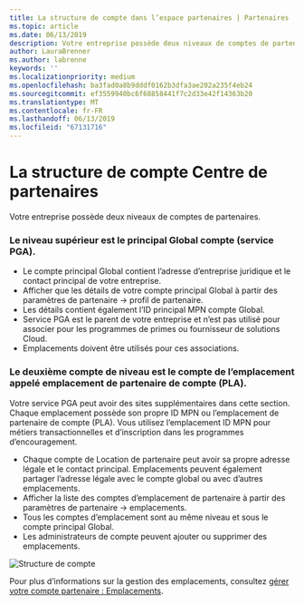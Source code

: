 ```yaml
---
title: La structure de compte dans l’espace partenaires | Partenaires
ms.topic: article
ms.date: 06/13/2019
description: Votre entreprise possède deux niveaux de comptes de partenaires.
author: LauraBrenner
ms.author: labrenne
keywords: ''
ms.localizationpriority: medium
ms.openlocfilehash: ba3fad0a8b9dddf0162b3dfa3ae202a235f4eb24
ms.sourcegitcommit: ef3559940bc6f68858441f7c2d33e42f14363b20
ms.translationtype: MT
ms.contentlocale: fr-FR
ms.lasthandoff: 06/13/2019
ms.locfileid: "67131716"
---
```

# <a name="the-account-structure-in-partner-center"></a>La structure de compte Centre de partenaires

Votre entreprise possède deux niveaux de comptes de partenaires. 

### <a name="the-top-level-is-the-primary-global-account-pga"></a>Le niveau supérieur est le principal Global compte (service PGA).

- Le compte principal Global contient l’adresse d’entreprise juridique et le contact principal de votre entreprise. 
- Afficher que les détails de votre compte principal Global à partir des paramètres de partenaire -> profil de partenaire.
- Les détails contient également l’ID principal MPN compte Global. 
- Service PGA est le parent de votre entreprise et n’est pas utilisé pour associer pour les programmes de primes ou fournisseur de solutions Cloud. 
- Emplacements doivent être utilisés pour ces associations.

### <a name="the-second-level-account-is-the-location-account-called-partner-location-account-pla"></a>Le deuxième compte de niveau est le compte de l’emplacement appelé emplacement de partenaire de compte (PLA).

Votre service PGA peut avoir des sites supplémentaires dans cette section. Chaque emplacement possède son propre ID MPN ou l’emplacement de partenaire de compte (PLA). Vous utilisez l’emplacement ID MPN pour métiers transactionnelles et d’inscription dans les programmes d’encouragement.

- Chaque compte de Location de partenaire peut avoir sa propre adresse légale et le contact principal. Emplacements peuvent également partager l’adresse légale avec le compte global ou avec d’autres emplacements.
- Afficher la liste des comptes d’emplacement de partenaire à partir des paramètres de partenaire -> emplacements.
- Tous les comptes d’emplacement sont au même niveau et sous le compte principal Global.
- Les administrateurs de compte peuvent ajouter ou supprimer des emplacements.

![Structure de compte](images/accountstructure.png)

Pour plus d’informations sur la gestion des emplacements, consultez [gérer votre compte partenaire : Emplacements](manage-locations.md). 




















